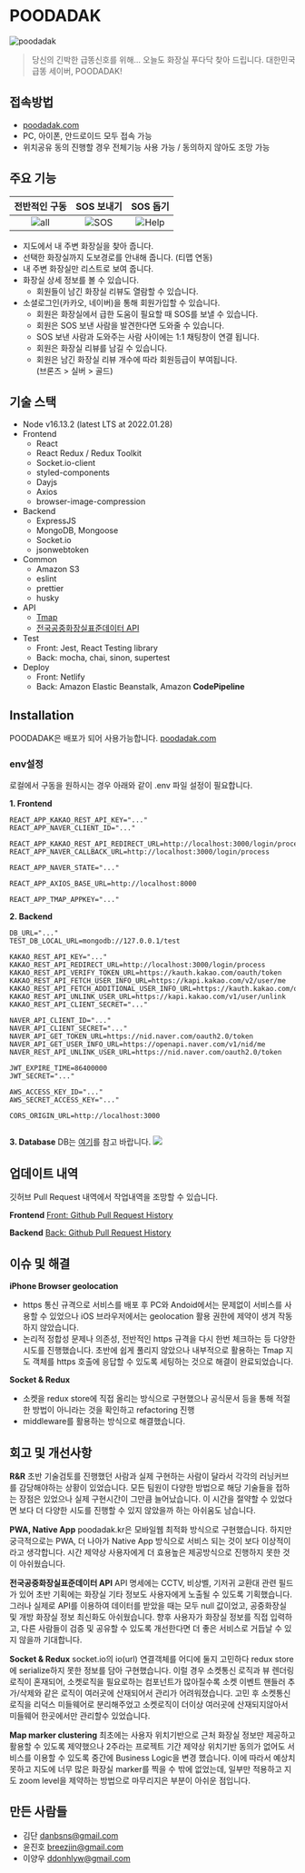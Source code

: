 # POODADAK

![poodadak](https://img1.daumcdn.net/thumb/R1280x0/?scode=mtistory2&fname=https%3A%2F%2Fblog.kakaocdn.net%2Fdn%2FbGQWfY%2FbtrtMJu9wMi%2F4QCd0m9OKz7Xc4LffbUILk%2Fimg.png)

> 당신의 긴박한 급똥신호를 위해... 오늘도 화장실 푸다닥 찾아 드립니다. 대한민국 급똥 세이버, POODADAK!

## 접속방법

- [poodadak.com](http://poodadak.com)
- PC, 아이폰, 안드로이드 모두 접속 가능
- 위치공유 동의 진행할 경우 전체기능 사용 가능 / 동의하지 않아도 조망 가능

## 주요 기능

|               전반적인 구동               |                   SOS 보내기                   |                SOS 돕기                |
| :------------------------------: | :-----------------------------------------------: | :----------------------------------: |
| ![all](https://blog.kakaocdn.net/dn/bMAkkq/btrtEwK36lO/gmDRb4WRMayRkGC0yHAKY0/img.gif) | ![SOS](https://blog.kakaocdn.net/dn/Pvvtz/btrtJD3yxMG/xPTcduJEkmSo8lQ8opm4m0/img.gif) | ![Help](https://blog.kakaocdn.net/dn/Uxcr5/btrtGifdfzK/4Mi2Kl3sDSnlRU8akKauek/img.gif) |


- 지도에서 내 주변 화장실을 찾아 줍니다.
- 선택한 화장실까지 도보경로를 안내해 줍니다. (티맵 연동)
- 내 주변 화장실만 리스트로 보여 줍니다.
- 화장실 상세 정보를 볼 수 있습니다.
  - 회원들이 남긴 화장실 리뷰도 열람할 수 있습니다.
- 소셜로그인(카카오, 네이버)을 통해 회원가입할 수 있습니다.
  - 회원은 화장실에서 급한 도움이 필요할 때 SOS를 보낼 수 있습니다.
  - 회원은 SOS 보낸 사람을 발견한다면 도와줄 수 있습니다.
  - SOS 보낸 사람과 도와주는 사람 사이에는 1:1 채팅창이 연결 됩니다.
  - 회원은 화장실 리뷰를 남길 수 있습니다.
  - 회원은 남긴 화장실 리뷰 개수에 따라 회원등급이 부여됩니다.  
(브론즈 > 실버 > 골드)

## 기술 스택
- Node v16.13.2 (latest LTS at 2022.01.28)
- Frontend
    - React
    - React Redux / Redux Toolkit
    - Socket.io-client
    - styled-components
    - Dayjs
    - Axios
    - browser-image-compression
- Backend
    - ExpressJS
    - MongoDB, Mongoose
    - Socket.io
    - jsonwebtoken
- Common
    - Amazon S3
    - eslint
    - prettier
    - husky
- API
    - [Tmap](tmapapi.sktelecom.com)
    - [전국공중화장실표준데이터 API](https://www.data.go.kr/tcs/dss/selectApiDataDetailView.do?publicDataPk=15012892)
- Test
    - Front: Jest, React Testing library
    - Back: mocha, chai, sinon, supertest
- Deploy
    - Front: Netlify
    - Back: Amazon Elastic Beanstalk, Amazon ****CodePipeline****

## Installation
POODADAK은 배포가 되어 사용가능합니다.
[poodadak.com](http://poodadak.com)

### env설정
로컬에서 구동을 원하시는 경우 아래와 같이 .env 파일 설정이 필요합니다.

**1. Frontend**

```
REACT_APP_KAKAO_REST_API_KEY="..."
REACT_APP_NAVER_CLIENT_ID="..."

REACT_APP_KAKAO_REST_API_REDIRECT_URL=http://localhost:3000/login/process
REACT_APP_NAVER_CALLBACK_URL=http://localhost:3000/login/process

REACT_APP_NAVER_STATE="..."

REACT_APP_AXIOS_BASE_URL=http://localhost:8000

REACT_APP_TMAP_APPKEY="..."

```

**2. Backend**

```
DB_URL="..."
TEST_DB_LOCAL_URL=mongodb://127.0.0.1/test

KAKAO_REST_API_KEY="..."
KAKAO_REST_API_REDIRECT_URL=http://localhost:3000/login/process
KAKAO_REST_API_VERIFY_TOKEN_URL=https://kauth.kakao.com/oauth/token
KAKAO_REST_API_FETCH_USER_INFO_URL=https://kapi.kakao.com/v2/user/me
KAKAO_REST_API_FETCH_ADDITIONAL_USER_INFO_URL=https://kauth.kakao.com/oauth/authorize
KAKAO_REST_API_UNLINK_USER_URL=https://kapi.kakao.com/v1/user/unlink
KAKAO_REST_API_CLIENT_SECRET="..."

NAVER_API_CLIENT_ID="..."
NAVER_API_CLIENT_SECRET="..."
NAVER_API_GET_TOKEN_URL=https://nid.naver.com/oauth2.0/token
NAVER_API_GET_USER_INFO_URL=https://openapi.naver.com/v1/nid/me
NAVER_REST_API_UNLINK_USER_URL=https://nid.naver.com/oauth2.0/token

JWT_EXPIRE_TIME=86400000
JWT_SECRET="..."

AWS_ACCESS_KEY_ID="..."
AWS_SECRET_ACCESS_KEY="..."

CORS_ORIGIN_URL=http://localhost:3000


```

**3. Database**
DB는 [여기](https://github.com/POODADAK/poodadak-database)를 참고 바랍니다.
![](../header.png)


## 업데이트 내역
깃허브 Pull Request 내역에서 작업내역을 조망할 수 있습니다.

**Frontend**
[Front: Github Pull Request History](https://github.com/POODADAK/poodadak-client/pulls?q=is%3Apr+is%3Aclosed)

**Backend**
[Back: Github Pull Request History](https://github.com/POODADAK/poodadak-server/pulls?q=is%3Apr+is%3Aclosed)

## 이슈 및 해결

**iPhone Browser geolocation**
- https 통신 규격으로 서비스를 배포 후 PC와 Andoid에서는 문제없이 서비스를 사용할 수 있었으나 iOS 브라우저에서는 geolocation 활용 권한에 제약이 생겨 작동하지 않았습니다.
- 논리적 정합성 문제나 의존성, 전반적인 https 규격을 다시 한번 체크하는 등 다양한 시도를 진행했습니다. 초반에 쉽게 풀리지 않았으나 내부적으로 활용하는 Tmap 지도 객체를 https 호출에 응답할 수 있도록 세팅하는 것으로 해결이 완료되었습니다.

**Socket & Redux**
- 소켓을 redux store에 직접 올리는 방식으로 구현했으나 공식문서 등을 통해 적절한 방법이 아니라는 것을 확인하고 refactoring 진행
- middleware를 활용하는 방식으로 해결했습니다.

## 회고 및 개선사항

**R&R**
초반 기술검토를 진행했던 사람과 실제 구현하는 사람이 달라서 각각의 러닝커브를 감당해야하는 상황이 있었습니다. 모든 팀원이 다양한 방법으로 해당 기술들을 접하는 장점은 있었으나 실제 구현시간이 그만큼 늘어났습니다. 이 시간을 절약할 수 있었다면 보다 더 다양한 시도를 진행할 수 있지 않았을까 하는 아쉬움도 남습니다.

**PWA, Native App**
poodadak.kr은 모바일웹 최적화 방식으로 구현했습니다. 하지만 궁극적으로는 PWA, 더 나아가 Native App 방식으로 서비스 되는 것이 보다 이상적이라고 생각합니다. 시간 제약상 사용자에게 더 효용높은 제공방식으로 진행하지 못한 것이 아쉬웠습니다.

**전국공중화장실표준데이터 API**
API 명세에는 CCTV, 비상벨, 기저귀 교환대 관련 필드가 있어 초반 기획에는 화장실 기타 정보도 사용자에게 노출될 수 있도록 기획했습니다. 그러나 실제로 API를 이용하여 데이터를 받았을 때는 모두 null 값이었고, 공중화장실 및 개방 화장실 정보 최신화도 아쉬웠습니다. 향후 사용자가 화장실 정보를 직접 입력하고, 다른 사람들이 검증 및 공유할 수 있도록 개선한다면 더 좋은 서비스로 거듭날 수 있지 않을까 기대합니다.

**Socket & Redux**
socket.io의 io(url) 연결객체를 어디에 둘지 고민하다 redux store에 serialize하지 못한 정보를 담아 구현했습니다. 이럴 경우 소켓통신 로직과 뷰 렌더링 로직이 혼재되어, 소켓로직을 필요로하는 컴포넌트가 많아질수록 소켓 이벤트 핸들러 추가/삭제와 같은 로직이 여러곳에 산재되어서 관리가 어려워졌습니다. 고민 후 소켓통신 로직을 리덕스 미들웨어로 분리해주었고 소켓로직이 더이상 여러곳에 산재되지않아서 미들웨어 한곳에서만 관리할수 있었습니다.

**Map marker clustering**
최초에는 사용자 위치기반으로 근처 화장실 정보만 제공하고 활용할 수 있도록 제약했으나 2주라는 프로젝트 기간 제약상 위치기반 동의가 없어도 서비스를 이용할 수 있도록 중간에 Business Logic을 변경 했습니다. 이에 따라서 예상치 못하고 지도에 너무 많은 화장실 marker를 찍을 수 밖에 없었는데, 일부만 적용하고 지도 zoom level을 제약하는 방법으로 마무리지은 부분이 아쉬운 점입니다.

## 만든 사람들

- 김단
<danbsns@gmail.com>
- 윤진호
<breezjin@gmail.com>
- 이양우
<ddonhlyw@gmail.com>
